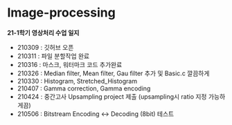 # Image-processing

**21-1학기 영상처리 수업 일지**
- 210309 : 깃허브 오픈
- 210311 : 파일 분할작업 완료
- 210316 : 마스크, 워터마크 코드 추가완료
- 210326 : Median filter, Mean filter, Gau filter 추가 및 Basic.c 깔끔하게 
- 210330 : Histogram, Stretched_Histogram 
- 210407 : Gamma correction, Gamma encoding
- 210424 : 중간고사 Upsampling project 제출 (upsampling시 ratio 지정 가능하게끔)
- 210506 : Bitstream Encoding <-> Decoding (8bit) 테스트
